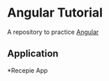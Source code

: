 # Angular Tutorial
A repository to practice
[Angular](https://angular.io)




## Application
*Recepie App


